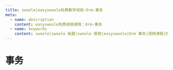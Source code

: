 ```yaml
---
title: swoole|easyswoole免费教学视频-Orm-事务
meta:
  - name: description
    content: easyswoole免费视频课程：Orm-事务
  - name: keywords
    content: swoole|swoole 拓展|swoole 框架|easyswoole|Orm 事务|视频课程|免费教程|orm
---
```

# 事务
<script type="text/javascript" src="/Js/Ckplayer/ckplayer.js"></script>
<div class="video" style="width: 50rem;height: 30rem;"></div>
<script type="text/javascript">
    var videoObject = {
    		container: '.video',
    		variable: 'player',
    		video:'http://video-oss.easyswoole.com/es-orm/11.%E4%BA%8B%E5%8A%A1.mp4'
    	};
    var player=new ckplayer(videoObject);
</script>
